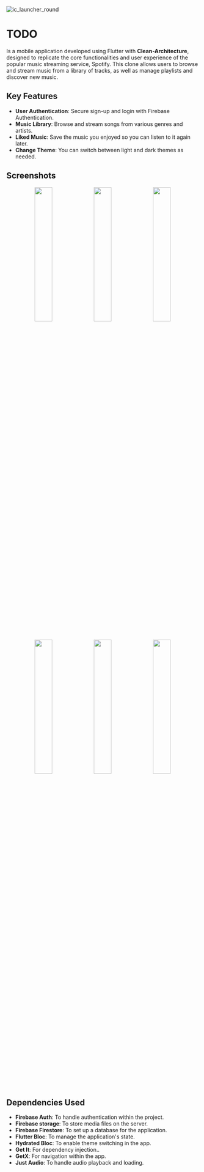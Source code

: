 ![ic_launcher_round](https://github.com/user-attachments/assets/cffdb24f-876e-4cc8-ae72-db2d9ea3f8a8)
# TODO

Is a mobile application developed using Flutter with **Clean-Architecture**, designed to replicate the core functionalities and user experience of the popular music streaming service, Spotify. This clone allows users to browse and stream music from a library of tracks, as well as manage playlists and discover new music.

## Key Features

* **User Authentication**: Secure sign-up and login with Firebase Authentication.
* **Music Library**: Browse and stream songs from various genres and artists.
* **Liked Music**: Save the music you enjoyed so you can listen to it again later.
* **Change Theme**: You can switch between light and dark themes as needed.




## Screenshots

<p align="center">
  <img src="https://github.com/user-attachments/assets/169c595a-7908-4d83-a6d6-fd7ca4ea037c" width="30%" />
  <img src="https://github.com/user-attachments/assets/3f1c308a-d290-4946-b162-38b32cd15d41" width="30%" />
  <img src="https://github.com/user-attachments/assets/f26f0e37-3123-4c61-982d-5050cf92a6ae" width="30%" />
</p>
<p align="center">
  <img src="https://github.com/user-attachments/assets/f5eb6ab0-f263-4f27-bb40-6decf5db6738" width="30%" />
  <img src="https://github.com/user-attachments/assets/b4592e01-bab7-4022-9794-30b16522232d" width="30%" />
  <img src="https://github.com/user-attachments/assets/3ababa26-da49-4283-9fc3-47759202ebd9" width="30%" />
</p>



## Dependencies Used
* **Firebase Auth**: To handle authentication within the project.
* **Firebase storage**: To store media files on the server.
* **Firebase Firestore**: To set up a database for the application.
* **Flutter Bloc**: To manage the application's state.
* **Hydrated Bloc**: To enable theme switching in the app.
* **Get It**: For dependency injection..
* **GetX**: For navigation within the app.
* **Just Audio**: To handle audio playback and loading.
